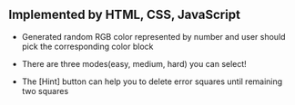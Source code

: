 ## Implemented by HTML, CSS, JavaScript

* Generated random RGB color represented by number and user should pick the corresponding color block

* There are three modes(easy, medium, hard) you can select!

* The [Hint] button can help you to delete error squares until remaining two squares
